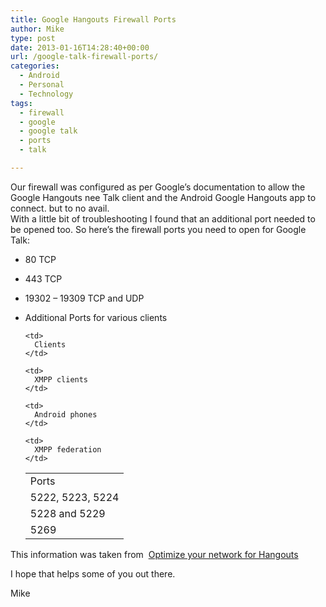 ```yaml
---
title: Google Hangouts Firewall Ports
author: Mike
type: post
date: 2013-01-16T14:28:40+00:00
url: /google-talk-firewall-ports/
categories:
  - Android
  - Personal
  - Technology
tags:
  - firewall
  - google
  - google talk
  - ports
  - talk

---
```

Our firewall was configured as per Google&#8217;s documentation to allow the Google Hangouts nee Talk client and the Android Google Hangouts app to connect. but to no avail.  
With a little bit of troubleshooting I found that an additional port needed to be opened too. So here&#8217;s the firewall ports you need to open for Google Talk:

  * 80 TCP
  * 443 TCP
  * 19302 &#8211; 19309 TCP and UDP
  * Additional Ports for various clients  
    <table>
      <tr>
        <td>
          Ports
        </td>
        
        <td>
          Clients
        </td>
      </tr>
      
      <tr>
        <td>
          5222, 5223, 5224
        </td>
        
        <td>
          XMPP clients
        </td>
      </tr>
      
      <tr>
        <td>
          5228 and 5229
        </td>
        
        <td>
          Android phones
        </td>
      </tr>
      
      <tr>
        <td>
          5269
        </td>
        
        <td>
          XMPP federation
        </td>
      </tr>
    </table>

This information was taken from  <a title="Optimize your network for Hangouts" href="https://support.google.com/a/answer/1279090?hl=en" target="_blank" rel="noopener">Optimize your network for Hangouts </a>

I hope that helps some of you out there.

Mike

&nbsp;